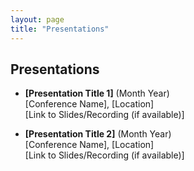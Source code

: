 ```yaml
---
layout: page
title: "Presentations"
---
```


## Presentations

- **[Presentation Title 1]** (Month Year)  
  [Conference Name], [Location]  
  [Link to Slides/Recording (if available)]

- **[Presentation Title 2]** (Month Year)  
  [Conference Name], [Location]  
  [Link to Slides/Recording (if available)]
